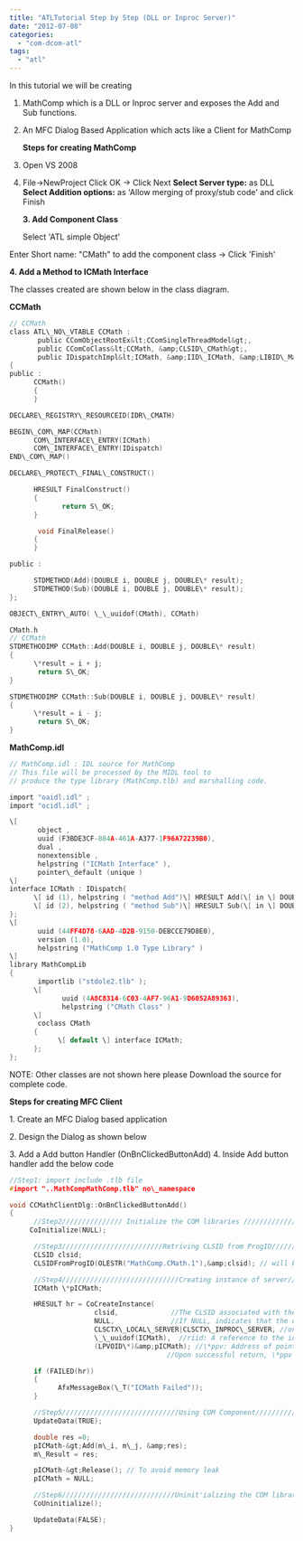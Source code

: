 ```yaml
---
title: "ATLTutorial Step by Step (DLL or Inproc Server)"
date: "2012-07-08"
categories: 
  - "com-dcom-atl"
tags: 
  - "atl"
---
```


In this tutorial we will be creating

1. MathComp which is a DLL or Inproc server and exposes the Add and Sub functions.
2. An MFC Dialog Based Application which acts like a Client for MathComp
    
    **Steps for creating MathComp**
    
3. Open VS 2008
4. File->NewProject Click OK -> Click Next **Select Server type:** as DLL **Select Addition options:** as 'Allow merging of proxy/stub code' and click Finish
    
    **3\. Add Component Class**
    
    Select 'ATL simple Object'
    

Enter Short name: "CMath" to add the component class -> Click 'Finish'

**4\. Add a Method to ICMath Interface**

The classes created are shown below in the class diagram.

**CCMath**

```c
// CCMath
class ATL\_NO\_VTABLE CCMath :
       public CComObjectRootEx&lt;CComSingleThreadModel&gt;,
       public CComCoClass&lt;CCMath, &amp;CLSID\_CMath&gt;,
       public IDispatchImpl&lt;ICMath, &amp;IID\_ICMath, &amp;LIBID\_MathCompLib, /\*wMajor =\*/ 1, /\*wMinor =\*/ 0&gt;
{
public :
      CCMath()
      {
      }

DECLARE\_REGISTRY\_RESOURCEID(IDR\_CMATH)

BEGIN\_COM\_MAP(CCMath)
      COM\_INTERFACE\_ENTRY(ICMath)
      COM\_INTERFACE\_ENTRY(IDispatch)
END\_COM\_MAP()

DECLARE\_PROTECT\_FINAL\_CONSTRUCT()

      HRESULT FinalConstruct()
      {
             return S\_OK;
      }

       void FinalRelease()
      {
      }

public :

      STDMETHOD(Add)(DOUBLE i, DOUBLE j, DOUBLE\* result);
      STDMETHOD(Sub)(DOUBLE i, DOUBLE j, DOUBLE\* result);
};

OBJECT\_ENTRY\_AUTO( \_\_uuidof(CMath), CCMath)

CMath.h
// CCMath
STDMETHODIMP CCMath::Add(DOUBLE i, DOUBLE j, DOUBLE\* result)
{
      \*result = i + j;
       return S\_OK;
}

STDMETHODIMP CCMath::Sub(DOUBLE i, DOUBLE j, DOUBLE\* result)
{
      \*result = i - j;
       return S\_OK;
}
```

**MathComp.idl**

```c
// MathComp.idl : IDL source for MathComp
// This file will be processed by the MIDL tool to
// produce the type library (MathComp.tlb) and marshalling code.

import "oaidl.idl" ;
import "ocidl.idl" ;

\[
       object ,
       uuid (F3BDE3CF-884A-461A-A377-1F96A72239B0),
       dual ,
       nonextensible ,
       helpstring ("ICMath Interface" ),
       pointer\_default (unique )
\]
interface ICMath : IDispatch{
      \[ id (1), helpstring ( "method Add")\] HRESULT Add(\[ in \] DOUBLE i, \[in \] DOUBLE j, \[out \] DOUBLE\* result);
      \[ id (2), helpstring ( "method Sub")\] HRESULT Sub(\[ in \] DOUBLE i, \[in \] DOUBLE j, \[out \] DOUBLE\* result);
};
\[
       uuid (44FF4D78-6AAD-4D2B-9150-DEBCCE79D8E0),
       version (1.0),
       helpstring ("MathComp 1.0 Type Library" )
\]
library MathCompLib
{
       importlib ("stdole2.tlb" );
      \[
             uuid (4A8C8314-6C03-4AF7-96A1-9D6052A89363),
             helpstring ("CMath Class" )
      \]
       coclass CMath
      {
            \[ default \] interface ICMath;
      };
};
```

NOTE: Other classes are not shown here please Download the source for complete code.

**Steps for creating MFC Client**

1\. Create an MFC Dialog based application

2\. Design the Dialog as shown below

3\. Add a Add button Handler (OnBnClickedButtonAdd) 4. Inside Add button handler add the below code

```c
//Step1: import include .tlb file
#import "..MathCompMathComp.tlb" no\_namespace

void CCMathClientDlg::OnBnClickedButtonAdd()
{
      //Step2/////////////// Initialize the COM libraries ///////////////////////////////
     CoInitialize(NULL);

      //Step3/////////////////////////Retriving CLSID from ProgID///////////////////////
      CLSID clsid;
      CLSIDFromProgID(OLESTR("MathComp.CMath.1"),&amp;clsid); // will be in CMath.rgs file

      //Step4/////////////////////////////Creating instance of server///////////////////
      ICMath \*pICMath;

      HRESULT hr = CoCreateInstance(
                     clsid,             //The CLSID associated with the data and code that will be used to create the object.
                     NULL,              //If NULL, indicates that the object is not being created as part of an aggregate
                     CLSCTX\_LOCAL\_SERVER|CLSCTX\_INPROC\_SERVER, //ontext in which the code that manages the newly created object will run
                     \_\_uuidof(ICMath),  //riid: A reference to the identifier of the interface to be used to communicate with the object.
                     (LPVOID\*)&amp;pICMath); //\*ppv: Address of pointer variable that receives the interface pointer requested in riid.
                                       //Upon successful return, \*ppv contains the requested interface pointer. Upon failure, \*ppv contains NULL.

      if (FAILED(hr))
      {
            AfxMessageBox(\_T("ICMath Failed"));
      }

      //Step5/////////////////////////////Using COM Component//////////////////////////
      UpdateData(TRUE);

      double res =0;
      pICMath-&gt;Add(m\_i, m\_j, &amp;res);
      m\_Result = res;

      pICMath-&gt;Release(); // To avoid memory leak
      pICMath = NULL;

      //Step6////////////////////////////Uninit'ializing the COM libraries//////////////
      CoUninitialize();

      UpdateData(FALSE);
}
```

